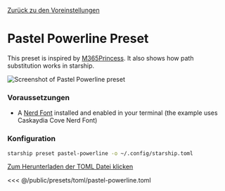 [Zurück zu den Voreinstellungen](./#pastel-powerline)

# Pastel Powerline Preset

This preset is inspired by [M365Princess](https://github.com/JanDeDobbeleer/oh-my-posh/blob/main/themes/M365Princess.omp.json). It also shows how path substitution works in starship.

![Screenshot of Pastel Powerline preset](/presets/img/pastel-powerline.png)

### Voraussetzungen

- A [Nerd Font](https://www.nerdfonts.com/) installed and enabled in your terminal (the example uses Caskaydia Cove Nerd Font)

### Konfiguration

```sh
starship preset pastel-powerline -o ~/.config/starship.toml
```

[Zum Herunterladen der TOML Datei klicken](/presets/toml/pastel-powerline.toml)

<<< @/public/presets/toml/pastel-powerline.toml
